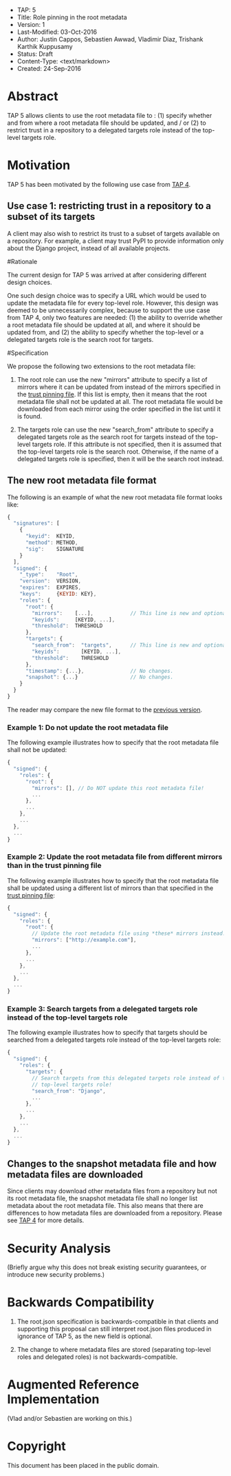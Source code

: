 * TAP: 5
* Title: Role pinning in the root metadata
* Version: 1
* Last-Modified: 03-Oct-2016
* Author: Justin Cappos, Sebastien Awwad, Vladimir Diaz, Trishank Karthik
          Kuppusamy
* Status: Draft
* Content-Type: <text/markdown>
* Created: 24-Sep-2016

# Abstract

TAP 5 allows clients to use the root metadata file to : (1) specify whether and
from where a root metadata file should be updated, and / or (2) to restrict
trust in a repository to a delegated targets role instead of the top-level
targets role.

# Motivation

TAP 5 has been motivated by the following use case from [TAP 4](tap4.md).

## Use case 1: restricting trust in a repository to a subset of its targets

A client may also wish to restrict its trust to a subset of targets available on
a repository.
For example, a client may trust PyPI to provide information only about the
Django project, instead of all available projects.

#Rationale

The current design for TAP 5 was arrived at after considering different design
choices.

One such design choice was to specify a URL which would be used to update the
metadata file for every top-level role.
However, this design was deemed to be unnecessarily complex, because to support
the use case from TAP 4, only two features are needed: (1) the ability to
override whether a root metadata file should be updated at all, and where it
should be updated from, and (2) the ability to specify whether the top-level or
a delegated targets role is the search root for targets.

#Specification

We propose the following two extensions to the root metadata file:

1. The root role can use the new "mirrors" attribute to specify a list of
mirrors where it can be updated from instead of the mirrors specified in the
[trust pinning file](tap4.md). If this list is empty, then it means that the
root metadata file shall not be updated at all. The root metadata file would be
downloaded from each mirror using the order specified in the list until it is
found.

2. The targets role can use the new "search_from" attribute to specify a
delegated targets role as the search root for targets instead of the top-level
targets role. If this attribute is not specified, then it is assumed that the
top-level targets role is the search root. Otherwise, if the name of a delegated
targets role is specified, then it will be the search root instead.

## The new root metadata file format

The following is an example of what the new root metadata file format looks
like:

```Javascript
{
  "signatures": [
    {
      "keyid":  KEYID,
      "method": METHOD,
      "sig":    SIGNATURE
    }
  ],
  "signed": {
    "_type":    "Root",
    "version":  VERSION,
    "expires":  EXPIRES,
    "keys":     {KEYID: KEY},
    "roles": {
      "root": {
        "mirrors":    [...],            // This line is new and optional.
        "keyids":     [KEYID, ...],
        "threshold":  THRESHOLD
      },
      "targets": {
        "search_from":  "targets",      // This line is new and optional.
        "keyids":       [KEYID, ...],
        "threshold":    THRESHOLD
      },
      "timestamp": {...},               // No changes.
      "snapshot": {...}                 // No changes.
    }
  }
}
```

The reader may compare the new file format to the [previous version](https://github.com/theupdateframework/tuf/blob/f57a0bb1a95579094a0324d4153f812a262d15e3/docs/tuf-spec.0.9.txt).

### Example 1: Do not update the root metadata file

The following example illustrates how to specify that the root metadata file
shall not be updated:

```Javascript
{
  "signed": {
    "roles": {
      "root": {
        "mirrors": [], // Do NOT update this root metadata file!
        ...
      },
      ...
    },
    ...
  },
  ...
}
```

### Example 2: Update the root metadata file from different mirrors than in the trust pinning file

The following example illustrates how to specify that the root metadata file
shall be updated using a different list of mirrors than that specified in the
[trust pinning file](tap4.md):

```Javascript
{
  "signed": {
    "roles": {
      "root": {
        // Update the root metadata file using *these* mirrors instead!
        "mirrors": ["http://example.com"],
        ...
      },
      ...
    },
    ...
  },
  ...
}
```

### Example 3: Search targets from a delegated targets role instead of the top-level targets role

The following example illustrates how to specify that targets should be searched
from a delegated targets role instead of the top-level targets role:

```Javascript
{
  "signed": {
    "roles": {
      "targets": {
        // Search targets from this delegated targets role instead of the
        // top-level targets role!
        "search_from": "Django",
        ...
      },
      ...
    },
    ...
  },
  ...
}
```

## Changes to the snapshot metadata file and how metadata files are downloaded

Since clients may download other metadata files from a repository but not its
root metadata file, the snapshot metadata file shall no longer list metadata
about the root metadata file.
This also means that there are differences to how metadata files are downloaded
from a repository.
Please see [TAP 4](tap4.md) for more details.

# Security Analysis

(Briefly argue why this does not break existing security guarantees, or
introduce new security problems.)

# Backwards Compatibility

1. The root.json specification is backwards-compatible in that clients and supporting this proposal can still interpret root.json files produced in ignorance of TAP 5, as the new field is optional.

3. The change to where metadata files are stored (separating top-level roles and delegated roles) is not backwards-compatible.

# Augmented Reference Implementation

(Vlad and/or Sebastien are working on this.)

# Copyright

This document has been placed in the public domain.
